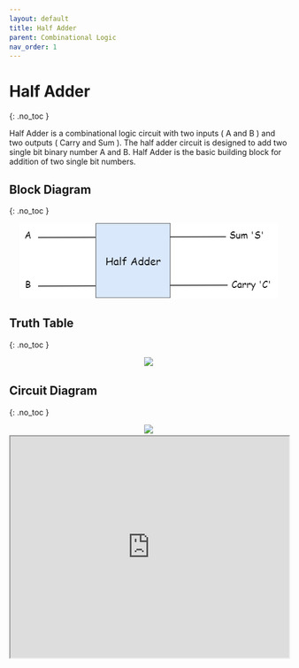 ```yaml
---
layout: default
title: Half Adder
parent: Combinational Logic
nav_order: 1
---
```


# Half Adder
{: .no_toc }

Half Adder is a combinational logic circuit with two inputs ( A and B ) and two outputs ( Carry and Sum ). 
The half adder circuit is designed to add two single bit binary number A and B. 
Half Adder is the basic building block for addition of two single bit numbers. 



## Block Diagram
{: .no_toc }

<div style="text-align:center"><img src="../../assets/images/halfadder_blockdiagram.png" /></div>


## Truth Table
{: .no_toc }

<div style="text-align:center"><img src="../../assets/images/halfadder_truthtable.jpg" /></div>

## Circuit Diagram
{: .no_toc }

<div style="text-align:center"><img src="../../assets/images/halfadder_circuitdiagram.jpg" /></div>

<iframe width="100%" height="400px" src="https://circuitverse.org/simulator/embed/12140" id="projectPreview" scrolling="no" webkitAllowFullScreen mozAllowFullScreen allowFullScreen> </iframe>
